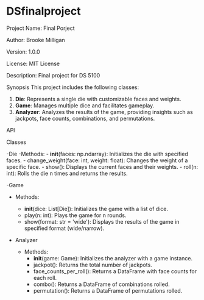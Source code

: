 # DSfinalproject
Project Name: Final Porject

Author: Brooke Milligan

Version: 1.0.0

License: MIT License

Description: Final project for DS 5100

 Synopsis
This project includes the following classes:

1. **Die**: Represents a single die with customizable faces and weights.
2. **Game**: Manages multiple dice and facilitates gameplay.
3. **Analyzer**: Analyzes the results of the game, providing insights such as jackpots, face counts, combinations, and permutations.

 API

 Classes

-Die
  -Methods:
    - __init__(faces: np.ndarray): Initializes the die with specified faces.
    - change_weight(face: int, weight: float): Changes the weight of a specific face.
    - show(): Displays the current faces and their weights.
    - roll(n: int): Rolls the die n times and returns the results.

-Game
  - Methods:
    - __init__(dice: List[Die]): Initializes the game with a list of dice.
    - play(n: int): Plays the game for n rounds.
    - show(format: str = 'wide'): Displays the results of the game in specified format (wide/narrow).

- Analyzer
  - Methods:
    - __init__(game: Game): Initializes the analyzer with a game instance.
    - jackpot(): Returns the total number of jackpots.
    - face_counts_per_roll(): Returns a DataFrame with face counts for each roll.
    - combo(): Returns a DataFrame of combinations rolled.
    - permutation(): Returns a DataFrame of permutations rolled.   
